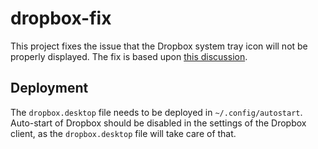 # dropbox-fix

This project fixes the issue that the Dropbox system tray icon will not be properly displayed. The fix is based upon [this discussion](https://askubuntu.com/questions/732816/xubuntu-dropbox-icon-fail).

## Deployment

The `dropbox.desktop` file needs to be deployed in `~/.config/autostart`. Auto-start of Dropbox should be disabled in the settings of the Dropbox client, as the `dropbox.desktop` file will take care of that.